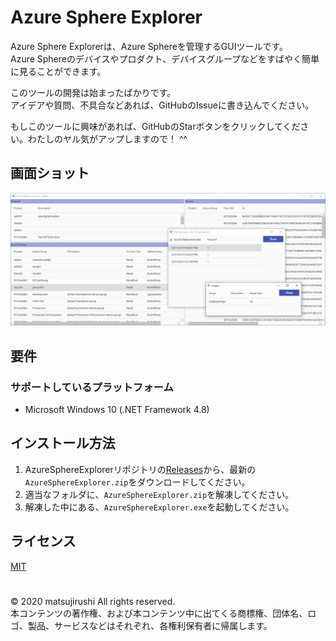 Azure Sphere Explorer
=

Azure Sphere Explorerは、Azure Sphereを管理するGUIツールです。  
Azure Sphereのデバイスやプロダクト、デバイスグループなどをすばやく簡単に見ることができます。

このツールの開発は始まったばかりです。  
アイデアや質問、不具合などあれば、GitHubのIssueに書き込んでください。

もしこのツールに興味があれば、GitHubのStarボタンをクリックしてください。わたしのヤル気がアップしますので！ ^^

## 画面ショット

![1](media/1.png)

## 要件

### サポートしているプラットフォーム

* Microsoft Windows 10 (.NET Framework 4.8)

## インストール方法

1. AzureSphereExplorerリポジトリの[Releases](https://github.com/matsujirushi/AzureSphereExplorer/releases)から、最新の`AzureSphereExplorer.zip`をダウンロードしてください。
1. 適当なフォルダに、`AzureSphereExplorer.zip`を解凍してください。
1. 解凍した中にある、`AzureSphereExplorer.exe`を起動してください。

## ライセンス

[MIT](LICENSE.txt)

#
© 2020 matsujirushi  All rights reserved.  
本コンテンツの著作権、および本コンテンツ中に出てくる商標権、団体名、ロゴ、製品、サービスなどはそれぞれ、各権利保有者に帰属します。
